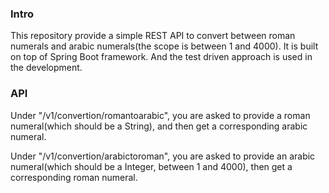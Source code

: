 ### Intro
This repository provide a simple REST API to convert between roman numerals and arabic numerals(the scope is between 1 and 4000). It is built on top of Spring Boot framework. And the test driven approach is used in the development.

### API
Under "/v1/convertion/romantoarabic", you are asked to provide a roman numeral(which should be a String), and then get a corresponding arabic numeral.

Under "/v1/convertion/arabictoroman", you are asked to provide an arabic numeral(which should be a Integer, between 1 and 4000), then get a corresponding roman numeral.